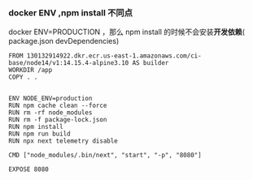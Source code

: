 ###  docker ENV ,npm install 不同点

docker ENV=PRODUCTION ，那么 npm install 的时候不会安装**开发依赖**( package.json devDependencies)

```
FROM 130132914922.dkr.ecr.us-east-1.amazonaws.com/ci-base/node14/v1:14.15.4-alpine3.10 AS builder
WORKDIR /app
COPY . .


ENV NODE_ENV=production
RUN npm cache clean --force
RUN rm -rf node_modules
RUN rm -f package-lock.json
RUN npm install
RUN npm run build
RUN npx next telemetry disable

CMD ["node_modules/.bin/next", "start", "-p", "8080"]

EXPOSE 8080

```

